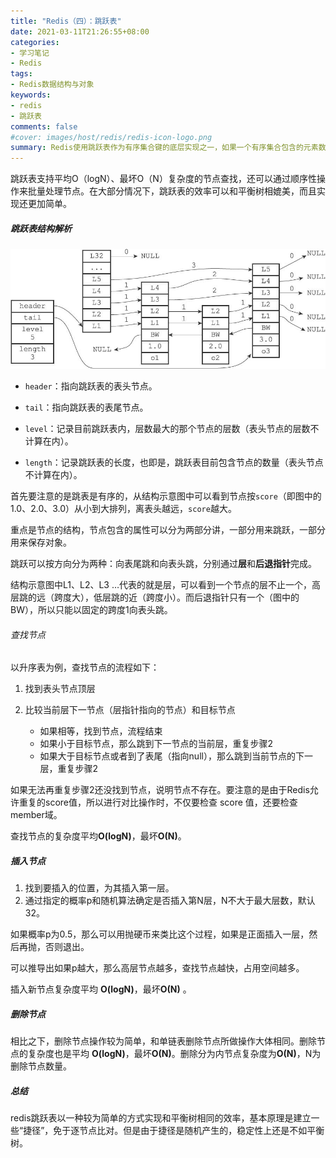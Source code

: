 ```yaml
---
title: "Redis（四）：跳跃表"
date: 2021-03-11T21:26:55+08:00
categories:
- 学习笔记
- Redis
tags:
- Redis数据结构与对象
keywords:
- redis
- 跳跃表
comments: false
#cover: images/host/redis/redis-icon-logo.png
summary: Redis使用跳跃表作为有序集合键的底层实现之一，如果一个有序集合包含的元素数量比较多，又或者有序集合中元素的成员（member）是比较长的字符串时，Redis就会使用跳跃表来作为有序集合键的底层实现。本文分析了redis跳跃表的实现和特点。
---
```


<!--more-->

跳跃表支持平均O（logN）、最坏O（N）复杂度的节点查找，还可以通过顺序性操作来批量处理节点。在大部分情况下，跳跃表的效率可以和平衡树相媲美，而且实现还更加简单。

##### 跳跃表结构解析

![跳跃表结构示意图](/images/host/redis/redis-zskip.jpg)

- `header`：指向跳跃表的表头节点。

- `tail`：指向跳跃表的表尾节点。

- `level`：记录目前跳跃表内，层数最大的那个节点的层数（表头节点的层数不计算在内）。

- `length`：记录跳跃表的长度，也即是，跳跃表目前包含节点的数量（表头节点不计算在内）。

首先要注意的是跳表是有序的，从结构示意图中可以看到节点按`score`（即图中的1.0、2.0、3.0）从小到大排列，离表头越远，`score`越大。

重点是节点的结构，节点包含的属性可以分为两部分讲，一部分用来跳跃，一部分用来保存对象。

跳跃可以按方向分为两种：向表尾跳和向表头跳，分别通过**层**和**后退指针**完成。

结构示意图中L1、L2、L3 …代表的就是层，可以看到一个节点的层不止一个，高层跳的远（跨度大），低层跳的近（跨度小）。而后退指针只有一个（图中的BW），所以只能以固定的跨度1向表头跳。

###### 查找节点

以升序表为例，查找节点的流程如下：

1. 找到表头节点顶层

2. 比较当前层下一节点（层指针指向的节点）和目标节点
    - 如果相等，找到节点，流程结束
    - 如果小于目标节点，那么跳到下一节点的当前层，重复步骤2
    - 如果大于目标节点或者到了表尾（指向null），那么跳到当前节点的下一层，重复步骤2

如果无法再重复步骤2还没找到节点，说明节点不存在。要注意的是由于Redis允许重复的score值，所以进行对比操作时，不仅要检查 score 值，还要检查 member域。

查找节点的复杂度平均**O(logN)**，最坏**O(N)**。

##### 插入节点

1. 找到要插入的位置，为其插入第一层。
2. 通过指定的概率p和随机算法确定是否插入第N层，N不大于最大层数，默认32。

如果概率p为0.5，那么可以用抛硬币来类比这个过程，如果是正面插入一层，然后再抛，否则退出。

可以推导出如果p越大，那么高层节点越多，查找节点越快，占用空间越多。

插入新节点复杂度平均 **O(logN)**，最坏**O(N)** 。

##### 删除节点

相比之下，删除节点操作较为简单，和单链表删除节点所做操作大体相同。删除节点的复杂度也是平均 **O(logN)**，最坏**O(N)**。删除分为内节点复杂度为**O(N)**，N为删除节点数量。

##### 总结

redis跳跃表以一种较为简单的方式实现和平衡树相同的效率，基本原理是建立一些“捷径”，免于逐节点比对。但是由于捷径是随机产生的，稳定性上还是不如平衡树。

